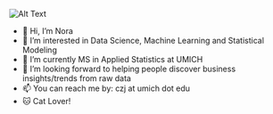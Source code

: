 ![Alt Text](https://assets.simpleviewinc.com/simpleview/image/upload/c_fill,h_738,q_50,w_1665/v1/clients/annarbor/4S9A2511_d3729f3b-71d8-4d46-afcd-8dc3a3583418.jpg)
- 👋 Hi, I’m Nora
- 👀 I’m interested in Data Science, Machine Learning and Statistical Modeling
- 🌱 I’m currently MS in Applied Statistics at UMICH
- 💞️ I’m looking forward to helping people discover business insights/trends from raw data
- 📫 You can reach me by: czj at umich dot edu
- 🐱 Cat Lover!

<!---
czj818/czj818 is a ✨ special ✨ repository because its `README.md` (this file) appears on your GitHub profile.
You can click the Preview link to take a look at your changes.
--->
